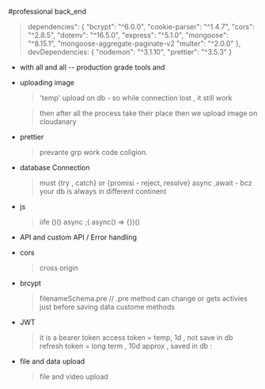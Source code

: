 #professional back_end 
> dependencies": {
    "bcrypt": "^6.0.0",
    "cookie-parser": "^1.4.7",
    "cors": "^2.8.5",
    "dotenv": "^16.5.0",
    "express": "^5.1.0",
    "mongoose": "^8.15.1",
    "mongoose-aggregate-paginate-v2
    "multer": "^2.0.0"
  },
> devDependencies: {
    "nodemon": "^3.1.10",
    "prettier": "^3.5.3"
  }

- with all and all -- production grade tools and

- uploading image 
    >'temp' upload on db - so while connection lost , it still work
     
    > then after all the process take their place then we upload image on cloudanary 
    

- prettier 
    > prevante grp work code coligion. 

- database Connection
    > must {try , catch} or {promisi - reject, resolve}
    > async ,await - bcz your db is always in different continent 

- js
    > iife ()()
    > async ;( async() => {})()
- API and custom API / Error handling 
    > 
- cors
    > cross origin 
- brcypt 
    > filenameSchema.pre //  .pre method can change or gets activies just before saving data
    > custome methods 

- JWT 
    > it is a bearer token 
    > access token = temp, 1d , not save in db
    > refresh token  = long term , 10d approx , saved in db : 

- file and data upload 
    > file and video upload
